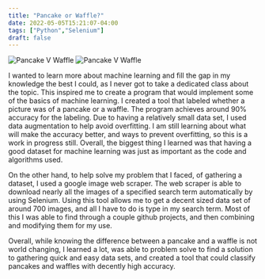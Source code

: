 ```yaml
---
title: "Pancake or Waffle?"
date: 2022-05-05T15:21:07-04:00
tags: ["Python","Selenium"]
draft: false
---
```

![Pancake V Waffle](/pancakeVwafflePlot.png)
![Pancake V Waffle](/PancakeVwaffleEval.png)

I wanted to learn more about machine learning and fill the gap in my knowledge the best I could, as I never got to take a dedicated class about the topic. This inspired me to create a program that would implement some of the basics of machine learning. I created a tool that labeled whether a picture was of a pancake or a waffle. The program achieves around 90% accuracy for the labeling. Due to having a relatively small data set, I used data augmentation to help avoid overfitting. I am still learning about what will make the accuracy better, and ways to prevent overfitting, so this is a work in progress still. Overall, the biggest thing I learned was that having a good dataset for machine learning was just as important as the code and algorithms used.

On the other hand, to help solve my problem that I faced, of gathering a dataset, I used a google image web scraper. The web scraper is able to download nearly all the images of a specified search term automatically by using Selenium. Using this tool allows me to get a decent sized data set of around 700 images, and all I have to do is type in my search term. Most of this I was able to find through a couple github projects, and then combining and modifying them for my use.

Overall, while knowing the difference between a pancake and a waffle is not world changing, I learned a lot, was able to problem solve to find a solution to gathering quick and easy data sets, and created a tool that could classify pancakes and waffles with decently high accuracy.

